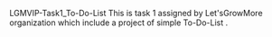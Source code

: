 LGMVIP-Task1_To-Do-List
This is task 1 assigned by Let'sGrowMore organization which include a project of simple To-Do-List .
